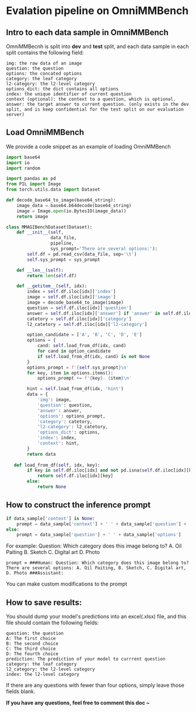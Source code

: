 # Evalation pipeline on OmniMMBench


## Intro to each data sample in OmniMMBench

OmniMMBecnh is split into **dev** and **test** split, and each data sample in each split contains the following field:

```
img: the raw data of an image
question: the question
options: the concated options
category: the leaf category
l2-category: the l2-level category
options_dict: the dict contains all options
index: the unique identifier of current question
context (optional): the context to a question, which is optional.
answer: the target answer to current question. (only exists in the dev split, and is keep confidential for the test split on our evaluation server)
```


## Load OmniMMBench
We provide a code snippet as an example of loading OmniMMBench

```python
import base64
import io
import random

import pandas as pd
from PIL import Image
from torch.utils.data import Dataset

def decode_base64_to_image(base64_string):
    image_data = base64.b64decode(base64_string)
    image = Image.open(io.BytesIO(image_data))
    return image

class MMAGIBenchDataset(Dataset):
    def __init__(self,
                 data_file,
                 pipeline,
                 sys_prompt='There are several options:'):
        self.df = pd.read_csv(data_file, sep='\t')
        self.sys_prompt = sys_prompt

    def __len__(self):
        return len(self.df)

    def __getitem__(self, idx):
        index = self.df.iloc[idx]['index']
        image = self.df.iloc[idx]['image']
        image = decode_base64_to_image(image)
        question = self.df.iloc[idx]['question']
        answer = self.df.iloc[idx]['answer'] if 'answer' in self.df.iloc[0].keys() else None
        catetory = self.df.iloc[idx]['category']
        l2_catetory = self.df.iloc[idx]['l2-category']

        option_candidate = ['A', 'B', 'C', 'D', 'E']
        options = {
            cand: self.load_from_df(idx, cand)
            for cand in option_candidate
            if self.load_from_df(idx, cand) is not None
        }
        options_prompt = f'{self.sys_prompt}\n'
        for key, item in options.items():
            options_prompt += f'{key}. {item}\n'

        hint = self.load_from_df(idx, 'hint')
        data = {
            'img': image,
            'question': question,
            'answer': answer,
            'options': options_prompt,
            'category': catetory,
            'l2-category': l2_catetory,
            'options_dict': options,
            'index': index,
            'context': hint,
        }
        return data
        
   def load_from_df(self, idx, key):
        if key in self.df.iloc[idx] and not pd.isna(self.df.iloc[idx][key]):
            return self.df.iloc[idx][key]
        else:
            return None
```




## How to construct the inference prompt
```python
if data_sample['context'] is None:
    prompt = data_sample['context'] + ' ' + data_sample['question'] + ' ' + data_sample['options']
else:
    prompt = data_sample['question'] + ' ' + data_sample['options']
```

For example:
Question: Which category does this image belong to?
A. Oil Paiting
B. Sketch
C. Digital art
D. Photo

```
prompt = ###Human: Question: Which category does this image belong to? There are several options: A. Oil Paiting, B. Sketch, C. Digital art, D. Photo ###Assistant:
```
You can make custom modifications to the prompt


## How to save results:
You should dump your model's predictions into an excel(.xlsx) file, and this file should contain the following fields:

```
question: the question
A: The first choice
B: The second choice
C: The third choice
D: The fourth choice
prediction: The prediction of your model to currrent question
category: the leaf category
l2_category: the l2-level category
index: the l2-level category
```
If there are any questions with fewer than four options, simply leave those fields blank.



**If you have any questions, feel free to comment this doc ~**